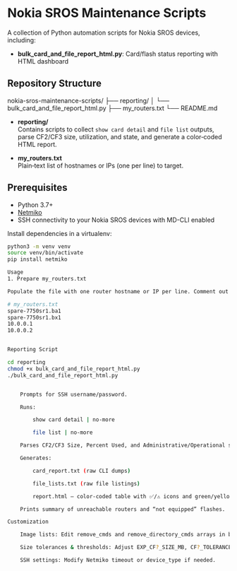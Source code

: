 # Nokia SROS Maintenance Scripts

A collection of Python automation scripts for Nokia SROS devices, including:

- **bulk_card_and_file_report_html.py**: Card/flash status reporting with HTML dashboard  

## Repository Structure

nokia-sros-maintenance-scripts/
├── reporting/
│ └── bulk_card_and_file_report_html.py
├── my_routers.txt
└── README.md


- **reporting/**  
  Contains scripts to collect `show card detail` and `file list` outputs, parse CF2/CF3 size, utilization, and state, and generate a color‐coded HTML report.

- **my_routers.txt**  
  Plain‐text list of hostnames or IPs (one per line) to target.

## Prerequisites

- Python 3.7+  
- [Netmiko](https://pypi.org/project/netmiko/)  
- SSH connectivity to your Nokia SROS devices with MD-CLI enabled

Install dependencies in a virtualenv:

```bash
python3 -m venv venv
source venv/bin/activate
pip install netmiko

Usage
1. Prepare my_routers.txt

Populate the file with one router hostname or IP per line. Comment out entries with #.

# my_routers.txt
spare-7750sr1.ba1
spare-7750sr1.bx1
10.0.0.1
10.0.0.2


Reporting Script

cd reporting
chmod +x bulk_card_and_file_report_html.py
./bulk_card_and_file_report_html.py


    Prompts for SSH username/password.

    Runs:

        show card detail | no-more

        file list | no-more

    Parses CF2/CF3 Size, Percent Used, and Administrative/Operational state.

    Generates:

        card_report.txt (raw CLI dumps)

        file_lists.txt (raw file listings)

        report.html — color‐coded table with ✅/⚠️ icons and green/yellow/red backgrounds.

    Prints summary of unreachable routers and “not equipped” flashes.

Customization

    Image lists: Edit remove_cmds and remove_directory_cmds arrays in bulk_nokia_cleanup.py.

    Size tolerances & thresholds: Adjust EXP_CF?_SIZE_MB, CF?_TOLERANCE, and PCT_THRESHOLD in bulk_card_and_file_report_html.py.

    SSH settings: Modify Netmiko timeout or device_type if needed.


